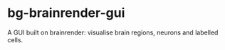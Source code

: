 # bg-brainrender-gui
A GUI built on brainrender: visualise brain regions, neurons and labelled cells. 
